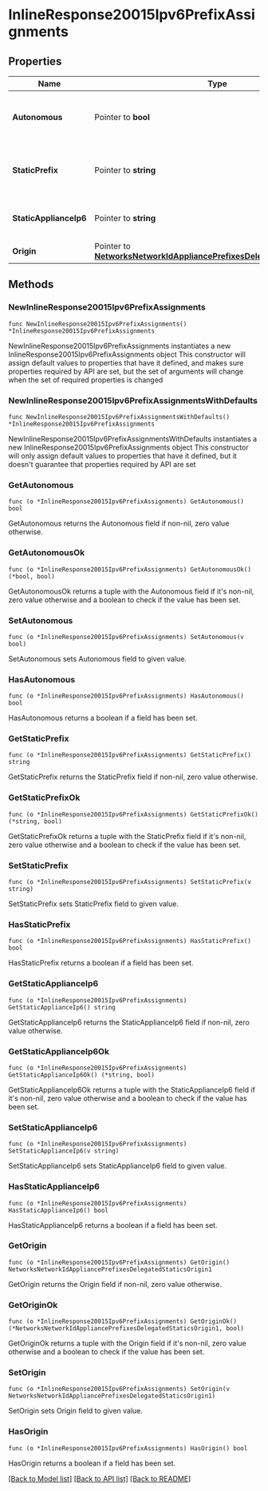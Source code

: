 # InlineResponse20015Ipv6PrefixAssignments

## Properties

Name | Type | Description | Notes
------------ | ------------- | ------------- | -------------
**Autonomous** | Pointer to **bool** | Auto assign a /64 prefix from the origin to the single LAN | [optional] 
**StaticPrefix** | Pointer to **string** | Manual configuration of a /64 prefix on the single LAN | [optional] 
**StaticApplianceIp6** | Pointer to **string** | Manual configuration of the IPv6 Appliance IP | [optional] 
**Origin** | Pointer to [**NetworksNetworkIdAppliancePrefixesDelegatedStaticsOrigin1**](NetworksNetworkIdAppliancePrefixesDelegatedStaticsOrigin1.md) |  | [optional] 

## Methods

### NewInlineResponse20015Ipv6PrefixAssignments

`func NewInlineResponse20015Ipv6PrefixAssignments() *InlineResponse20015Ipv6PrefixAssignments`

NewInlineResponse20015Ipv6PrefixAssignments instantiates a new InlineResponse20015Ipv6PrefixAssignments object
This constructor will assign default values to properties that have it defined,
and makes sure properties required by API are set, but the set of arguments
will change when the set of required properties is changed

### NewInlineResponse20015Ipv6PrefixAssignmentsWithDefaults

`func NewInlineResponse20015Ipv6PrefixAssignmentsWithDefaults() *InlineResponse20015Ipv6PrefixAssignments`

NewInlineResponse20015Ipv6PrefixAssignmentsWithDefaults instantiates a new InlineResponse20015Ipv6PrefixAssignments object
This constructor will only assign default values to properties that have it defined,
but it doesn't guarantee that properties required by API are set

### GetAutonomous

`func (o *InlineResponse20015Ipv6PrefixAssignments) GetAutonomous() bool`

GetAutonomous returns the Autonomous field if non-nil, zero value otherwise.

### GetAutonomousOk

`func (o *InlineResponse20015Ipv6PrefixAssignments) GetAutonomousOk() (*bool, bool)`

GetAutonomousOk returns a tuple with the Autonomous field if it's non-nil, zero value otherwise
and a boolean to check if the value has been set.

### SetAutonomous

`func (o *InlineResponse20015Ipv6PrefixAssignments) SetAutonomous(v bool)`

SetAutonomous sets Autonomous field to given value.

### HasAutonomous

`func (o *InlineResponse20015Ipv6PrefixAssignments) HasAutonomous() bool`

HasAutonomous returns a boolean if a field has been set.

### GetStaticPrefix

`func (o *InlineResponse20015Ipv6PrefixAssignments) GetStaticPrefix() string`

GetStaticPrefix returns the StaticPrefix field if non-nil, zero value otherwise.

### GetStaticPrefixOk

`func (o *InlineResponse20015Ipv6PrefixAssignments) GetStaticPrefixOk() (*string, bool)`

GetStaticPrefixOk returns a tuple with the StaticPrefix field if it's non-nil, zero value otherwise
and a boolean to check if the value has been set.

### SetStaticPrefix

`func (o *InlineResponse20015Ipv6PrefixAssignments) SetStaticPrefix(v string)`

SetStaticPrefix sets StaticPrefix field to given value.

### HasStaticPrefix

`func (o *InlineResponse20015Ipv6PrefixAssignments) HasStaticPrefix() bool`

HasStaticPrefix returns a boolean if a field has been set.

### GetStaticApplianceIp6

`func (o *InlineResponse20015Ipv6PrefixAssignments) GetStaticApplianceIp6() string`

GetStaticApplianceIp6 returns the StaticApplianceIp6 field if non-nil, zero value otherwise.

### GetStaticApplianceIp6Ok

`func (o *InlineResponse20015Ipv6PrefixAssignments) GetStaticApplianceIp6Ok() (*string, bool)`

GetStaticApplianceIp6Ok returns a tuple with the StaticApplianceIp6 field if it's non-nil, zero value otherwise
and a boolean to check if the value has been set.

### SetStaticApplianceIp6

`func (o *InlineResponse20015Ipv6PrefixAssignments) SetStaticApplianceIp6(v string)`

SetStaticApplianceIp6 sets StaticApplianceIp6 field to given value.

### HasStaticApplianceIp6

`func (o *InlineResponse20015Ipv6PrefixAssignments) HasStaticApplianceIp6() bool`

HasStaticApplianceIp6 returns a boolean if a field has been set.

### GetOrigin

`func (o *InlineResponse20015Ipv6PrefixAssignments) GetOrigin() NetworksNetworkIdAppliancePrefixesDelegatedStaticsOrigin1`

GetOrigin returns the Origin field if non-nil, zero value otherwise.

### GetOriginOk

`func (o *InlineResponse20015Ipv6PrefixAssignments) GetOriginOk() (*NetworksNetworkIdAppliancePrefixesDelegatedStaticsOrigin1, bool)`

GetOriginOk returns a tuple with the Origin field if it's non-nil, zero value otherwise
and a boolean to check if the value has been set.

### SetOrigin

`func (o *InlineResponse20015Ipv6PrefixAssignments) SetOrigin(v NetworksNetworkIdAppliancePrefixesDelegatedStaticsOrigin1)`

SetOrigin sets Origin field to given value.

### HasOrigin

`func (o *InlineResponse20015Ipv6PrefixAssignments) HasOrigin() bool`

HasOrigin returns a boolean if a field has been set.


[[Back to Model list]](../README.md#documentation-for-models) [[Back to API list]](../README.md#documentation-for-api-endpoints) [[Back to README]](../README.md)


